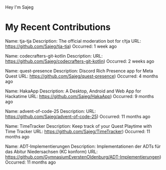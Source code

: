 Hey I'm Sajeg

My Recent Contributions
=======================

Name: tja-tja
Description: The official moderation bot for r/tja
URL: https://github.com/Sajeg/tja-tja)
Occurred: 1 week ago

Name: codecrafters-git-kotlin
Description: 
URL: https://github.com/Sajeg/codecrafters-git-kotlin)
Occurred: 2 weeks ago

Name: quest-presence
Description:  Discord Rich Presence app for Meta Quest
URL: https://github.com/Sajeg/quest-presence)
Occurred: 4 months ago

Name: HakaApp
Description: A Desktop, Android and Web App for Hackatime
URL: https://github.com/Sajeg/HakaApp)
Occurred: 9 months ago

Name: advent-of-code-25
Description: 
URL: https://github.com/Sajeg/advent-of-code-25)
Occurred: 11 months ago

Name: TimeTracker
Description: Keep track of your Quest Playtime with Time Tracker
URL: https://github.com/Sajeg/TimeTracker)
Occurred: 11 months ago

Name: ADT-Implementierungen
Description: Implementationen der ADTs für das Abitur Niedersachsen (KC konform)
URL: https://github.com/GymnasiumEverstenOldenburg/ADT-Implementierungen)
Occurred: 11 months ago
